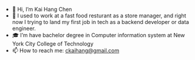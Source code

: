 - 👋 Hi, I’m Kai Hang Chen
- 🍝 I used to work at a fast food resturant as a store manager, and right now I trying to land my first job in tech as a backend developer or data engineer.
- 🎓 I’m have bachelor degree in Computer information system at New York City College of Technology
- 📫 How to reach me: ckaihang@gmail.com

<!---
KaiHangC/KaiHangC is a ✨ special ✨ repository because its `README.md` (this file) appears on your GitHub profile.
You can click the Preview link to take a look at your changes.
--->
